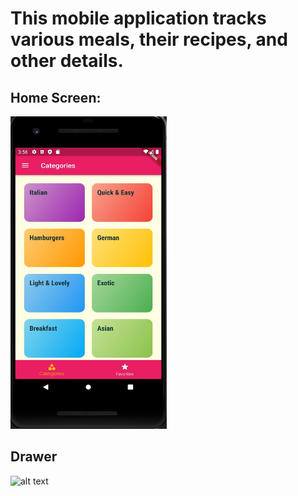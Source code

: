 # This mobile application tracks various meals, their recipes, and other details.

## Home Screen:
<img src = "https://github.com/BrandonScanlon/Meals_App/blob/master/Meals%20App%201.jpg" width="250" height="500">

## Drawer
![alt text]()
